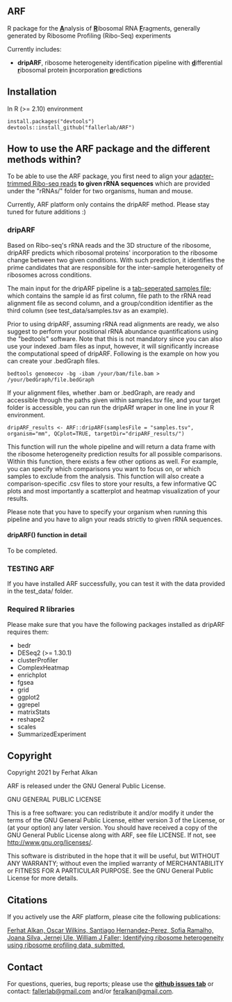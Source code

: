 ## ARF
R package for the <u>**A**</u>nalysis of <u>**R**</u>ibosomal RNA <u>**F**</u>ragments, generally generated by Ribosome Profiling (Ribo-Seq) experiments

Currently includes:

* **dripARF**, ribosome heterogeneity identification pipeline with <u>**d**</u>ifferential <u>**r**</u>ibosomal protein <u>**i**</u>ncorporation <u>**p**</u>redictions

## Installation
In R (>= 2.10) environment

	install.packages("devtools")
    devtools::install_github("fallerlab/ARF")


## How to use the ARF package and the different methods within?
To be able to use the ARF package, you first need to align your <u>adapter-trimmed Ribo-seq reads</u> **to given rRNA sequences** which are provided under the "rRNAs/" folder for two organisms, human and mouse.

Currently, ARF platform only contains the dripARF method. Please stay tuned for future additions :)

### dripARF
Based on Ribo-seq's rRNA reads and the 3D structure of the ribosome, dripARF predicts which ribosomal proteins' incorporation to the ribosome change between two given conditions. With such prediction, it identifies the prime candidates that are responsible for the inter-sample heterogeneity of ribosomes across conditions.

The main input for the dripARF pipeline is a <u>tab-seperated samples file</u>; which contains the sample id as first column, file path to the rRNA read alignment file as second column, and a group/condition identifier as the third column (see test_data/samples.tsv as an example).

Prior to using dripARF, assuming rRNA read alignments are ready, we also suggest to perform your positional rRNA abundance quantifications using the "bedtools" software. Note that this is not mandatory since you can also use your indexed .bam files as input, however, it will significantly increase the computational speed of dripARF. Following is the example on how you can create your .bedGraph files.

    bedtools genomecov -bg -ibam /your/bam/file.bam >  /your/bedGraph/file.bedGraph

If your alignment files, whether .bam or .bedGraph, are ready and accessible through the paths given within samples.tsv file, and your target folder is accessible, you can run the dripARf wraper in one line in your R environment. 

    dripARF_results <- ARF::dripARF(samplesFile = "samples.tsv", organism="mm", QCplot=TRUE, targetDir="dripARF_results/")

This function will run the whole pipeline and will return a data frame with the ribosome heterogeneity prediction results for all possible comparisons. Within this function, there exists a few other options as well. For example, you can specify which comparisons you want to focus on, or which samples to exclude from the analysis. This function will also create a comparison-specific .csv files to store your results, a few informative QC plots and most importantly a scatterplot and heatmap visualization of your results.

Please note that you have to specify your organism when running this pipeline and you have to align your reads strictly to given rRNA sequences. 

#### dripARF() function in detail

To be completed.

### TESTING ARF

If you have installed ARF successfully, you can test it with the data provided in the test_data/ folder.

### Required R libraries
Please make sure that you have the following packages installed as dripARF requires them:

* bedr
* DESeq2 (>= 1.30.1)
* clusterProfiler
* ComplexHeatmap
* enrichplot
* fgsea
* grid
* ggplot2
* ggrepel
* matrixStats
* reshape2
* scales
* SummarizedExperiment


## Copyright

Copyright 2021 by Ferhat Alkan

ARF is released under the GNU General Public License.

GNU GENERAL PUBLIC LICENSE

This is a free software: you can redistribute it and/or modify it under the
terms of the GNU General Public License, either version 3 of the License, or
(at your option) any later version. You should have received a copy of the GNU General Public License
along with ARF, see file LICENSE. If not, see <http://www.gnu.org/licenses/>.

This software is distributed in the hope that it will be useful, but WITHOUT
ANY WARRANTY; without even the implied warranty of MERCHANTABILITY or FITNESS
FOR A PARTICULAR PURPOSE. See the GNU General Public License for more details.

## Citations

If you actively use the ARF platform, please cite the following publications:

[Ferhat Alkan, Oscar Wilkins, Santiago Hernandez-Perez, Sofia Ramalho, Joana Silva, Jernej Ule,  William J Faller; Identifying ribosome heterogeneity using ribosome profiling data, submitted.](https://www.biorxiv.org/)

## Contact

For questions, queries, bug reports; please use the **<u>github issues tab</u>** or contact: <fallerlab@gmail.com> and/or <feralkan@gmail.com>.

